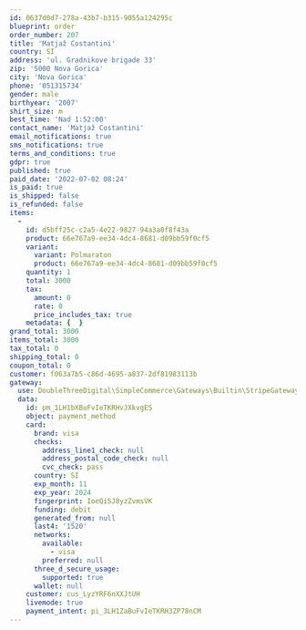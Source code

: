 ```yaml
---
id: 0637d0d7-278a-43b7-b315-9055a124295c
blueprint: order
order_number: 207
title: 'Matjaž Costantini'
country: SI
address: 'ul. Gradnikove brigade 33'
zip: '5000 Nova Gorica'
city: 'Nova Gorica'
phone: '051315734'
gender: male
birthyear: '2007'
shirt_size: m
best_time: 'Nad 1:52:00'
contact_name: 'Matjaž Costantini'
email_notifications: true
sms_notifications: true
terms_and_conditions: true
gdpr: true
published: true
paid_date: '2022-07-02 08:24'
is_paid: true
is_shipped: false
is_refunded: false
items:
  -
    id: d5bff25c-c2a5-4e22-9827-94a3a0f8f43a
    product: 66e767a9-ee34-4dc4-8681-d09bb59f0cf5
    variant:
      variant: Polmaraton
      product: 66e767a9-ee34-4dc4-8681-d09bb59f0cf5
    quantity: 1
    total: 3000
    tax:
      amount: 0
      rate: 0
      price_includes_tax: true
    metadata: {  }
grand_total: 3000
items_total: 3000
tax_total: 0
shipping_total: 0
coupon_total: 0
customer: f063a7b5-c86d-4695-a837-2df81983113b
gateway:
  use: DoubleThreeDigital\SimpleCommerce\Gateways\Builtin\StripeGateway
  data:
    id: pm_1LH1bXBuFvIeTKRHvJXkvgES
    object: payment_method
    card:
      brand: visa
      checks:
        address_line1_check: null
        address_postal_code_check: null
        cvc_check: pass
      country: SI
      exp_month: 11
      exp_year: 2024
      fingerprint: IoeQiSJ8yzZvmsVK
      funding: debit
      generated_from: null
      last4: '1520'
      networks:
        available:
          - visa
        preferred: null
      three_d_secure_usage:
        supported: true
      wallet: null
    customer: cus_LyzYRF6nXXJtUH
    livemode: true
    payment_intent: pi_3LH1ZaBuFvIeTKRH3ZP78nCM
---
```

